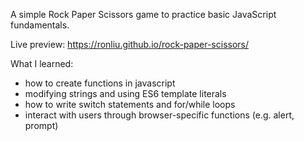 A simple Rock Paper Scissors game to practice basic JavaScript fundamentals.

Live preview: https://ronliu.github.io/rock-paper-scissors/

What I learned:
- how to create functions in javascript
- modifying strings and using ES6 template literals
- how to write switch statements and for/while loops
- interact with users through browser-specific functions (e.g. alert, prompt)
